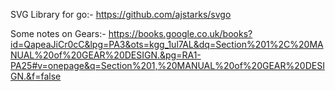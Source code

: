 
SVG Library for go:-
https://github.com/ajstarks/svgo


Some notes on Gears:-
https://books.google.co.uk/books?id=QapeaJiCr0cC&lpg=PA3&ots=kgg_1ul7AL&dq=Section%201%2C%20MANUAL%20of%20GEAR%20DESIGN.&pg=RA1-PA25#v=onepage&q=Section%201,%20MANUAL%20of%20GEAR%20DESIGN.&f=false

